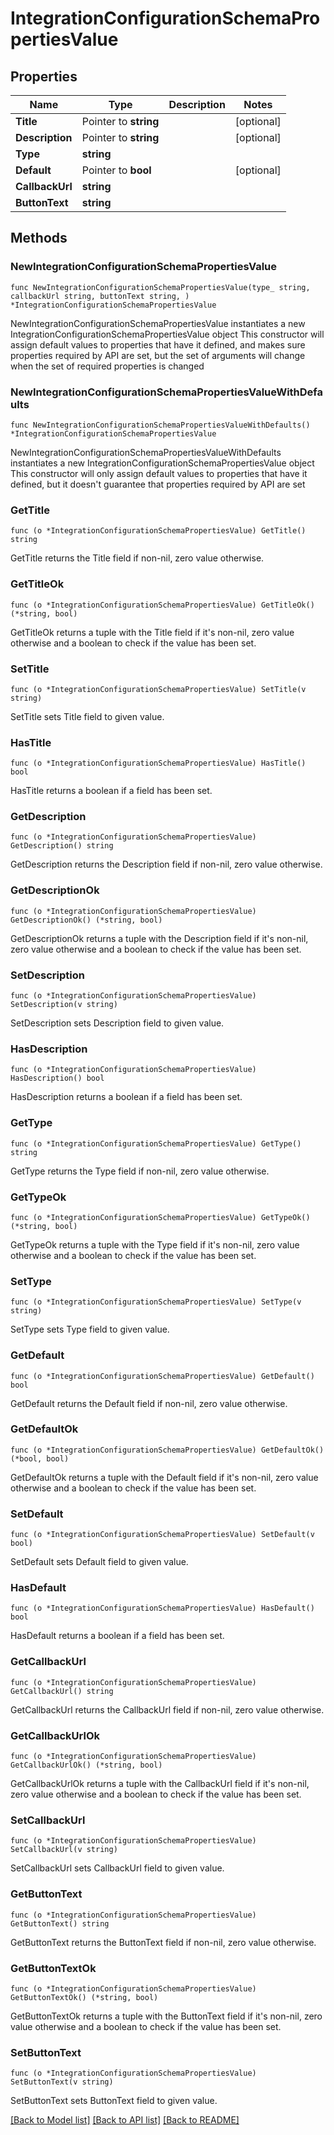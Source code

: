 # IntegrationConfigurationSchemaPropertiesValue

## Properties

Name | Type | Description | Notes
------------ | ------------- | ------------- | -------------
**Title** | Pointer to **string** |  | [optional] 
**Description** | Pointer to **string** |  | [optional] 
**Type** | **string** |  | 
**Default** | Pointer to **bool** |  | [optional] 
**CallbackUrl** | **string** |  | 
**ButtonText** | **string** |  | 

## Methods

### NewIntegrationConfigurationSchemaPropertiesValue

`func NewIntegrationConfigurationSchemaPropertiesValue(type_ string, callbackUrl string, buttonText string, ) *IntegrationConfigurationSchemaPropertiesValue`

NewIntegrationConfigurationSchemaPropertiesValue instantiates a new IntegrationConfigurationSchemaPropertiesValue object
This constructor will assign default values to properties that have it defined,
and makes sure properties required by API are set, but the set of arguments
will change when the set of required properties is changed

### NewIntegrationConfigurationSchemaPropertiesValueWithDefaults

`func NewIntegrationConfigurationSchemaPropertiesValueWithDefaults() *IntegrationConfigurationSchemaPropertiesValue`

NewIntegrationConfigurationSchemaPropertiesValueWithDefaults instantiates a new IntegrationConfigurationSchemaPropertiesValue object
This constructor will only assign default values to properties that have it defined,
but it doesn't guarantee that properties required by API are set

### GetTitle

`func (o *IntegrationConfigurationSchemaPropertiesValue) GetTitle() string`

GetTitle returns the Title field if non-nil, zero value otherwise.

### GetTitleOk

`func (o *IntegrationConfigurationSchemaPropertiesValue) GetTitleOk() (*string, bool)`

GetTitleOk returns a tuple with the Title field if it's non-nil, zero value otherwise
and a boolean to check if the value has been set.

### SetTitle

`func (o *IntegrationConfigurationSchemaPropertiesValue) SetTitle(v string)`

SetTitle sets Title field to given value.

### HasTitle

`func (o *IntegrationConfigurationSchemaPropertiesValue) HasTitle() bool`

HasTitle returns a boolean if a field has been set.

### GetDescription

`func (o *IntegrationConfigurationSchemaPropertiesValue) GetDescription() string`

GetDescription returns the Description field if non-nil, zero value otherwise.

### GetDescriptionOk

`func (o *IntegrationConfigurationSchemaPropertiesValue) GetDescriptionOk() (*string, bool)`

GetDescriptionOk returns a tuple with the Description field if it's non-nil, zero value otherwise
and a boolean to check if the value has been set.

### SetDescription

`func (o *IntegrationConfigurationSchemaPropertiesValue) SetDescription(v string)`

SetDescription sets Description field to given value.

### HasDescription

`func (o *IntegrationConfigurationSchemaPropertiesValue) HasDescription() bool`

HasDescription returns a boolean if a field has been set.

### GetType

`func (o *IntegrationConfigurationSchemaPropertiesValue) GetType() string`

GetType returns the Type field if non-nil, zero value otherwise.

### GetTypeOk

`func (o *IntegrationConfigurationSchemaPropertiesValue) GetTypeOk() (*string, bool)`

GetTypeOk returns a tuple with the Type field if it's non-nil, zero value otherwise
and a boolean to check if the value has been set.

### SetType

`func (o *IntegrationConfigurationSchemaPropertiesValue) SetType(v string)`

SetType sets Type field to given value.


### GetDefault

`func (o *IntegrationConfigurationSchemaPropertiesValue) GetDefault() bool`

GetDefault returns the Default field if non-nil, zero value otherwise.

### GetDefaultOk

`func (o *IntegrationConfigurationSchemaPropertiesValue) GetDefaultOk() (*bool, bool)`

GetDefaultOk returns a tuple with the Default field if it's non-nil, zero value otherwise
and a boolean to check if the value has been set.

### SetDefault

`func (o *IntegrationConfigurationSchemaPropertiesValue) SetDefault(v bool)`

SetDefault sets Default field to given value.

### HasDefault

`func (o *IntegrationConfigurationSchemaPropertiesValue) HasDefault() bool`

HasDefault returns a boolean if a field has been set.

### GetCallbackUrl

`func (o *IntegrationConfigurationSchemaPropertiesValue) GetCallbackUrl() string`

GetCallbackUrl returns the CallbackUrl field if non-nil, zero value otherwise.

### GetCallbackUrlOk

`func (o *IntegrationConfigurationSchemaPropertiesValue) GetCallbackUrlOk() (*string, bool)`

GetCallbackUrlOk returns a tuple with the CallbackUrl field if it's non-nil, zero value otherwise
and a boolean to check if the value has been set.

### SetCallbackUrl

`func (o *IntegrationConfigurationSchemaPropertiesValue) SetCallbackUrl(v string)`

SetCallbackUrl sets CallbackUrl field to given value.


### GetButtonText

`func (o *IntegrationConfigurationSchemaPropertiesValue) GetButtonText() string`

GetButtonText returns the ButtonText field if non-nil, zero value otherwise.

### GetButtonTextOk

`func (o *IntegrationConfigurationSchemaPropertiesValue) GetButtonTextOk() (*string, bool)`

GetButtonTextOk returns a tuple with the ButtonText field if it's non-nil, zero value otherwise
and a boolean to check if the value has been set.

### SetButtonText

`func (o *IntegrationConfigurationSchemaPropertiesValue) SetButtonText(v string)`

SetButtonText sets ButtonText field to given value.



[[Back to Model list]](../README.md#documentation-for-models) [[Back to API list]](../README.md#documentation-for-api-endpoints) [[Back to README]](../README.md)


